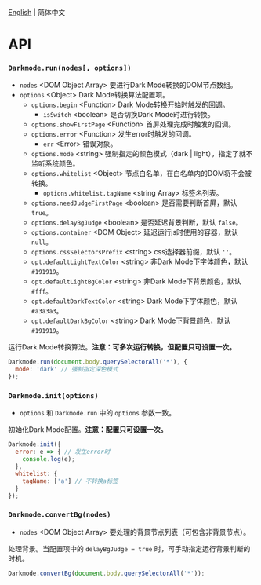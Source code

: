 [English](../en/API.md) | 简体中文

API
==============================

### `Darkmode.run(nodes[, options])`

- `nodes` &lt;DOM Object Array&gt; 要进行Dark Mode转换的DOM节点数组。
- `options` &lt;Object&gt; Dark Mode转换算法配置项。
  - `options.begin` &lt;Function&gt; Dark Mode转换开始时触发的回调。
    - `isSwitch` &lt;boolean&gt; 是否切换Dark Mode时进行转换。
  - `options.showFirstPage` &lt;Function&gt; 首屏处理完成时触发的回调。
  - `options.error` &lt;Function&gt; 发生error时触发的回调。
    - `err` &lt;Error&gt; 错误对象。
  - `options.mode` &lt;string&gt; 强制指定的颜色模式（dark | light），指定了就不监听系统颜色。
  - `options.whitelist` &lt;Object&gt; 节点白名单，在白名单内的DOM将不会被转换。
    - `options.whitelist.tagName` &lt;string Array&gt; 标签名列表。
  - `options.needJudgeFirstPage` &lt;boolean&gt; 是否需要判断首屏，默认 `true`。
  - `options.delayBgJudge` &lt;boolean&gt; 是否延迟背景判断，默认 `false`。
  - `options.container` &lt;DOM Object&gt; 延迟运行js时使用的容器，默认 `null`。
  - `options.cssSelectorsPrefix` &lt;string&gt; css选择器前缀，默认 `''`。
  - `opt.defaultLightTextColor` &lt;string&gt; 非Dark Mode下字体颜色，默认 `#191919`。
  - `opt.defaultLightBgColor` &lt;string&gt; 非Dark Mode下背景颜色，默认 `#fff`。
  - `opt.defaultDarkTextColor` &lt;string&gt; Dark Mode下字体颜色，默认 `#a3a3a3`。
  - `opt.defaultDarkBgColor` &lt;string&gt; Dark Mode下背景颜色，默认 `#191919`。

运行Dark Mode转换算法。**注意：可多次运行转换，但配置只可设置一次。**

```javascript
Darkmode.run(document.body.querySelectorAll('*'), {
  mode: 'dark' // 强制指定深色模式
});
```

### `Darkmode.init(options)`

- `options` 和 `Darkmode.run` 中的 `options` 参数一致。

初始化Dark Mode配置。**注意：配置只可设置一次。**

```javascript
Darkmode.init({
  error: e => { // 发生error时
    console.log(e);
  },
  whitelist: {
    tagName: ['a'] // 不转换a标签
  }
});
```

### `Darkmode.convertBg(nodes)`

- `nodes` &lt;DOM Object Array&gt; 要处理的背景节点列表（可包含非背景节点）。

处理背景。当配置项中的 `delayBgJudge = true` 时，可手动指定运行背景判断的时机。

```javascript
Darkmode.convertBg(document.body.querySelectorAll('*'));
```
